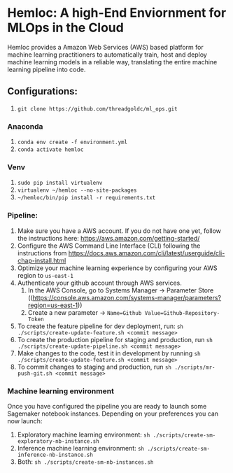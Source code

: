 # Hemloc: A high-End Enviornment for MLOps in the Cloud

Hemloc provides a Amazon Web Services (AWS) based platform for machine learning practitioners to automatically 
train, host and deploy machine learning models in a reliable way, translating the entire machine learning
pipeline into code. 

## Configurations: 

1. ```git clone https://github.com/threadgoldc/ml_ops.git```

### Anaconda
1. ```conda env create -f environment.yml```
2. ```conda activate hemloc```

### Venv 
1. ```sudo pip install virtualenv```
2. ```virtualenv ~/hemloc --no-site-packages```
3. ```~/hemloc/bin/pip install -r requirements.txt```

### Pipeline: 
1. Make sure you have a AWS account. If you do not have one yet, follow the instructions here: https://aws.amazon.com/getting-started/
2. Configure the AWS Command Line Interface (CLI) following the instructions from https://docs.aws.amazon.com/cli/latest/userguide/cli-chap-install.html
3. Optimize your machine learning experience by configuring your AWS region to ```us-east-1```
4. Authenticate your github account through AWS services.
    1. In the AWS Console, go to Systems Manager -> Parameter Store ((https://console.aws.amazon.com/systems-manager/parameters?region=us-east-1)) 
    2. Create a new parameter -> ```Name=Github Value=Github-Repository-Token```
5. To create the feature pipeline for dev deployment, run: ```sh ./scripts/create-update-feature.sh <commit message>```
6. To create the production pipeline for staging and production, run ```sh ./scripts/create-update-pipeline.sh <commit message>```
7. Make changes to the code, test it in development by running ```sh ./scripts/create-update-feature.sh <commit message>```
8. To commit changes to staging and production, run  ```sh ./scripts/mr-push-git.sh <commit message>```

### Machine learning environment 
Once you have configured the pipeline you are ready to launch some Sagemaker notebook instances. Depending on your 
preferences you can now launch: 
1. Exploratory machine learning environment: ```sh ./scripts/create-sm-exploratory-nb-instance.sh```
2. Inference machine learning environment: ```sh ./scripts/create-sm-inference-nb-instance.sh```
3. Both: ```sh ./scripts/create-sm-nb-instances.sh```
